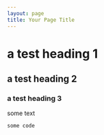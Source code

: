 ```yaml
---
layout: page
title: Your Page Title
---
```

# a test heading 1
## a test heading 2
### a test heading 3 
some text

```
some code
```
